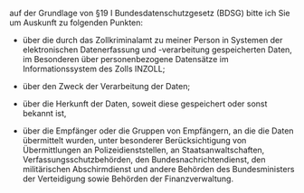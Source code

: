 auf der Grundlage von §19 I Bundesdatenschutzgesetz (BDSG) bitte ich Sie um Auskunft
zu folgenden Punkten:

+ über die durch das Zollkriminalamt zu meiner Person in Systemen der elektronischen
  Datenerfassung und -verarbeitung gespeicherten Daten, im Besonderen über personenbezogene
  Datensätze im Informationssystem des Zolls INZOLL;

+ über den Zweck der Verarbeitung der Daten;

+ über die Herkunft der Daten, soweit diese gespeichert oder sonst bekannt ist,

+ über die Empfänger oder die Gruppen von Empfängern, an die die Daten übermittelt
  wurden, unter besonderer Berücksichtigung von Übermittlungen an Polizeidienststellen,
  an Staatsanwaltschaften, Verfassungsschutzbehörden, den Bundesnachrichtendienst,
  den militärischen Abschirmdienst und andere Behörden des Bundesministers der
  Verteidigung sowie Behörden der Finanzverwaltung.
